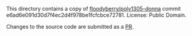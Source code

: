 This directory contains a copy of [floodyberry/poly1305-donna](https://github.com/floodyberry/poly1305-donna)
commit e6ad6e091d30d7f4ec2d4f978be1fcfcbce72781. License: Public Domain.

Changes to the source code are submitted as a [PR](https://github.com/floodyberry/poly1305-donna/pull/5).